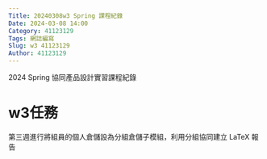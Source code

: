 ```yaml
---
Title: 20240308w3 Spring 課程紀錄
Date: 2024-03-08 14:00
Category: 41123129
Tags: 網誌編寫
Slug: w3 41123129
Author: 41123129
---
```


2024 Spring 協同產品設計實習課程紀錄

<!-- PELICAN_END_SUMMARY -->

# w3任務
第三週進行將組員的個人倉儲設為分組倉儲子模組，利用分組協同建立 LaTeX 報告

